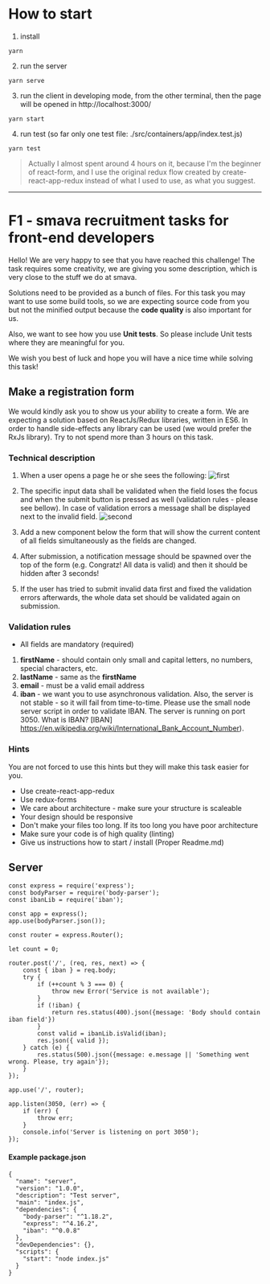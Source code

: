 # How to start

1.  install

```
yarn
```

2.  run the server

```
yarn serve
```

3.  run the client in developing mode, from the other terminal, then the page will be opened in http://localhost:3000/

```
yarn start
```

4.  run test (so far only one test file: ./src/containers/app/index.test.js)

```
yarn test
```

> Actually I almost spent around 4 hours on it, because I'm the beginner of react-form, and I use the original redux flow created by create-react-app-redux instead of what I used to use, as what you suggest.

---

# F1 - smava recruitment tasks for front-end developers

Hello! We are very happy to see that you have reached this challenge! The task requires some creativity, we are giving you some description, which is very close to the stuff we do at smava.

Solutions need to be provided as a bunch of files. For this task you may want to use some build tools, so we are expecting source code from you but not the minified output because the **code quality** is also important for us.

Also, we want to see how you use **Unit tests**. So please include Unit tests where they are meaningful for you.

We wish you best of luck and hope you will have a nice time while solving this task!

## Make a registration form

We would kindly ask you to show us your ability to create a form. We are expecting a solution based on ReactJs/Redux libraries, written in ES6. In order to handle side-effects any library can be used (we would prefer the RxJs library).
Try to not spend more than 3 hours on this task.

### Technical description

1.  When a user opens a page he or she sees the following: ![first](https://user-images.githubusercontent.com/28978937/35053398-487b06ce-fbaa-11e7-9ee1-999448945ce3.png)

2.  The specific input data shall be validated when the field loses the focus and when the submit button is pressed as well (validation rules - please see bellow). In case of validation errors a
    message shall be displayed next to the invalid field. ![second](https://user-images.githubusercontent.com/28978937/35053395-46f695c0-fbaa-11e7-922a-dcfb87826f2c.png)

3.  Add a new component below the form that will show the current content of all fields simultaneously as the fields are changed.

4.  After submission, a notification message should be spawned over the top of the form (e.g. Congratz! All data is valid) and then it should be hidden after 3 seconds!

5.  If the user has tried to submit invalid data first and fixed the validation errors afterwards, the whole data set should be validated again on submission.

### Validation rules

* All fields are mandatory (required)

1.  **firstName** - should contain only small and capital letters, no numbers, special characters, etc.
1.  **lastName** - same as the **firstName**
1.  **email** - must be a valid email address
1.  **iban** - we want you to use asynchronous validation. Also, the server is not stable - so it will fail from time-to-time. Please use the small node server script in order to validate IBAN. The server is running on port 3050. What is IBAN? [IBAN] https://en.wikipedia.org/wiki/International_Bank_Account_Number).

### Hints

You are not forced to use this hints but they will make this task easier for you.

* Use create-react-app-redux
* Use redux-forms
* We care about architecture - make sure your structure is scaleable
* Your design should be responsive
* Don't make your files too long. If its too long you have poor architecture
* Make sure your code is of high quality (linting)
* Give us instructions how to start / install (Proper Readme.md)

## Server

```
const express = require('express');
const bodyParser = require('body-parser');
const ibanLib = require('iban');

const app = express();
app.use(bodyParser.json());

const router = express.Router();

let count = 0;

router.post('/', (req, res, next) => {
    const { iban } = req.body;
    try {
        if (++count % 3 === 0) {
            throw new Error('Service is not available');
        }
        if (!iban) {
            return res.status(400).json({message: 'Body should contain iban field'})
        }
        const valid = ibanLib.isValid(iban);
        res.json({ valid });
    } catch (e) {
        res.status(500).json({message: e.message || 'Something went wrong. Please, try again'});
    }
});

app.use('/', router);

app.listen(3050, (err) => {
    if (err) {
        throw err;
    }
    console.info('Server is listening on port 3050');
});
```

#### Example package.json

```
{
  "name": "server",
  "version": "1.0.0",
  "description": "Test server",
  "main": "index.js",
  "dependencies": {
    "body-parser": "^1.18.2",
    "express": "^4.16.2",
    "iban": "^0.0.8"
  },
  "devDependencies": {},
  "scripts": {
    "start": "node index.js"
  }
}
```
